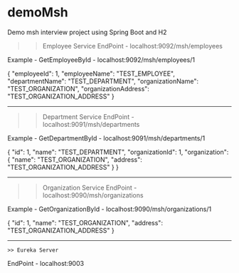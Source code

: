 # demoMsh
Demo msh interview project using Spring Boot and H2


>> Employee Service 
EndPoint -  localhost:9092/msh/employees

Example -
GetEmployeeById - localhost:9092/msh/employees/1

   {
    "employeeId": 1,
    "employeeName": "TEST_EMPLOYEE",
    "departmentName": "TEST_DEPARTMENT",
    "organizationName": "TEST_ORGANIZATION",
    "organizationAddress": "TEST_ORGANIZATION_ADDRESS"
  }
  
  
  ----------------------------------------------------------------------------
  
  >> Department Service 
EndPoint -  localhost:9091/msh/departments

Example -
GetDepartmentById - localhost:9091/msh/departments/1

{
    "id": 1,
    "name": "TEST_DEPARTMENT",
    "organizationId": 1,
    "organization": {
        "name": "TEST_ORGANIZATION",
        "address": "TEST_ORGANIZATION_ADDRESS"
    }
}

  ----------------------------------------------------------------------------
  
  >> Organization Service 
EndPoint -  localhost:9090/msh/organizations

Example -
GetOrganizationById - localhost:9090/msh/organizations/1


{
    "id": 1,
    "name": "TEST_ORGANIZATION",
    "address": "TEST_ORGANIZATION_ADDRESS"
}


  ----------------------------------------------------------------------------
    >> Eureka Server 
   
 EndPoint -    localhost:9003











